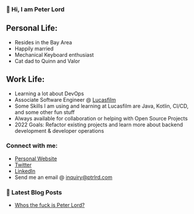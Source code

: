 ### 👋 Hi, I am Peter Lord

## Personal Life:
- Resides in the Bay Area
- Happily married
- Mechanical Keyboard enthusiast 
- Cat dad to Quinn and Valor

## Work Life:
- Learning a lot about DevOps 
- Associate Software Engineer @ [Lucasfilm][lucasfilm]
- Some Skills I am using and learning at Lucasfilm are Java, Kotlin, CI/CD, and some other fun stuff
- Always available for collaboration or helping with Open Source Projects
- 2022 Goals: Refactor existing projects and learn more about backend development & developer operations

### Connect with me:

- [Personal Website][website]
- [Twitter][twitter]
- [LinkedIn][linkedin]
- Send me an email @ inquiry@ptrlrd.com

### 📕 Latest Blog Posts
<!-- BLOG-POST-LIST:START -->
- [Whos the fuck is Peter Lord?](https://medium.com/@ptrlrd/who-the-fuck-is-peter-c1bee7f23866)
<!-- BLOG-POST-LIST:END -->

[website]: https://ptrlrd.com
[twitter]: https://twitter.com/ptrlrd
[instagram]: https://instagram.com/ptrlrd
[linkedin]: https://linkedin.com/in/ptrlrd
[email]: inquiry@ptrlrd.com
[lucasfilm]: https://www.lucasfilm.com/

